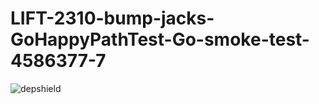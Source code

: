 # LIFT-2310-bump-jacks-GoHappyPathTest-Go-smoke-test-4586377-7

![depshield](https://dev1.dev.depshield.sonatype.org/badges/depshield-testing/LIFT-2310-bump-jacks-GoHappyPathTest-Go-smoke-test-4586377-7/depshield.svg)